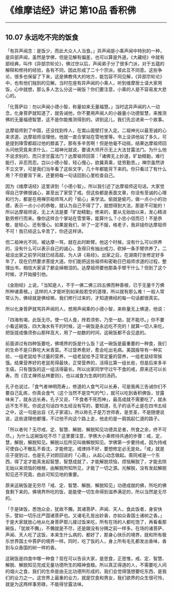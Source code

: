 # 《维摩诘经》讲记 第10品 香积佛

------

## 10.07 永远吃不完的饭食

「有异声闻念：是饭少，而此大众人人当食。」异声闻是小乘声闻中特别的一种，是异部声闻，虽然是学佛，但是见解有偏差，也可以算是外道。《大藏经》中就有部经典，叫作《异部宗轮论》，佛过世以后，声闻弟子分了很多门派，对于五蕴的解释和修持的经验，各有不同，因此形成了二十个宗派，彼此互不同意。这些争论，很多也保留了下来，这是佛教伟大的地方，能包容不同见解，《异部宗轮论》中，也有他们独到的见解。当时在座有异声闻的小乘人，听到维摩居士请大家用饭，心中就想，那么多人怎么分这一碗饭？你们要注意，小乘的人是不容易发大悲心的。

「化菩萨曰：勿以声闻小德小智，称量如来无量福慧。」当时这异声闻的人一动念，化身菩萨就知道了，就告诫他，你不要用声闻人的小器量小功德智慧，来推测佛的无量福德智慧，这不是你能推测得到的。讲到这儿，我们先岔进来一个故事。

达摩祖师到了中国，还没找到传人，在嵩山面壁打坐入定。二祖神光以最至诚的心来求道，达摩祖师没理他，他就一直合掌站在雪地里等。书上没讲他站了多久，可是提到降雪都超过他的膝盖了。那有多辛苦啊！但是他毫不动摇，结果达摩祖师回头问他究竟来求什么，二祖神光就说，要请大师开示无上大法甘露法门。为什么他不说求别的，而只求甘露法门？达摩祖师回答：「诸佛无上妙道，旷劫精勤，难行能行，非忍而忍。岂以小德小智，轻心慢心，欲冀真乘，徒劳勤苦。」禅宗虽然讲不立文字，可是我们当年看了这些文字，几十年都能背下来的。你只看过了有什么用？不但要背下来，还要把每一句话回到心里检查自己。

因为《维摩诘经》这里讲到「小德小智」，所以我引述了达摩祖师这句话。大家觉得自己学佛很诚心，甚至出了家受了戒。但这些都是表面文章，你没有至诚的心理和行为，都是在用禅宗祖师骂人的「偷心」来学法。偷就是偷巧，做一点小小的功德，表示一点小小的恭敬，就认为自己不得了了，就想得到大法，那是不可能的！所以达摩祖师说，无上大法是要「旷劫精勤」修来的，要从无始劫以来，发心精进勤劳修行而来。像你这样合个掌站在雪里等，能算什么？小忠小信而已！不是恭敬，是轻心，还有慢心。如果是我们，听了一定不服，格老子，我非搥你达摩祖师不可！我已经这么辛苦了，你还这样讲。

但二祖神光不同，被达摩一骂，就在此时断臂。他这个时候，没有什么可以供养的，没有什么可以表示自己的诚心，急得只有抽出戒刀，砍掉一条手臂供养了。二祖没出家之前学问就已经高超，为人讲《易经》。出家之后，在湖南打坐修定好多年了，现在仍然要求菩提大道。你们能把这些祖师和密勒日巴祖师求道的过程，整理出书，相信大家读了都会掉眼泪的。达摩祖师要他那条手臂干什么？但到了这个时候，才开始接引他。

《金刚经》上说，「当知是人，不于一佛二佛三四五佛而种善根，已于无量千万佛所种诸善根。」这样的人才能听到如来般若空的道理，所以就有那么难！一般人常常认为，佛经就是佛经嘛，我们修行过来的，才知道佛经的每一句话都很真实。

所以化身菩萨就骂异声闻的人，想用声闻乘的小德小智，来称量无上佛道，他说：

「四海有竭，此饭无尽。使一切人食，抟若须弥，乃至一劫，犹不能尽。」你不要小看这碗饭，四大海水有干的时候，这一碗饭是永远吃不完的！就算一切人来吃，把饭搓成像须弥山那样高大，用了一劫数的时间，这碗饭都不会见底的。

前面讲过有四种饭要吃，佛境界的饭是什么饭？这一碗饭是最重要的一种食，我们的生命不是只靠吃大米青菜。不过营养愈好，愈会吃出毛病。美国报导有一种实验，一组老鼠给予过量的营养，一组老鼠给予正常定量的营养，一组老鼠经常挨饿。结果营养好的老鼠死得最快，正常营养的，活得比第一组长些，但是后来多半生癌，只有饿饭的这一组活得最长。所以出家同学守过午不食的戒，原来还可以长寿。而《百丈禅师丛林要则》，也以减食为生病时的汤药。

孔子也说过，「食气者神明而寿」，修道的人食气可以长寿，可是我再三告诫你们不要自己乱练，你真会食气（这个当然不是空气的气），就可以吃到香积佛饭，甘露味来了，就永远长寿。孔子又说，「不食者不死而神」，最高成就不需要吃了，就永远不生不死。你说这句话四书五经没有写的，要知道，孔子的话不止是在四书五经之中，这一句是出自《孔子家语》。所以称孔子是万世师表，是至圣，不是随便说说，这些道理他都懂，不过他不向这个路上走，他走的是一肩挑起仁道的路子。

「所以者何？无尽戒、定、智慧、解脱、解脱知见功德具足者，所食之余，终不可尽。」为什么这碗饭吃不尽？这里要注意，学佛大小乘修持共通的步骤：戒，定，慧，解脱，解脱知见。解脱以后所见叫做解脱知见。学佛第一步要持戒，因为持戒可使自心不散乱不昏沈，才能修定。戒律持不好，要想修定必无是处。「戒」就是庄子提到过，也是孔子对颜回说的「心斋」，从起心动念做起。斋同戒是一个东西，得了定才能真发起智慧，智慧成就了，才能解脱烦恼，烦恼解脱了，才能去除无始以来烦恼的根根，由解脱所知所见，才能了一切之源。光解脱，没有发起解脱知见还不究竟，由此可知见地的重要。

原来这碗饭是无穷尽「戒、定、智慧、解脱、解脱知见」功德成就的佛，所吃的佛食剩下来的。佛境界所吃的饭，是能使一切生命得到滋养满足的，所以当然是无尽的。

「于是钵饭，悉饱众会，犹故不儩。其诸菩萨、声闻、天人，食此饭者，身安快乐，譬如一切乐庄严国诸菩萨也。又诸毛孔皆出妙香，亦如众香国土诸树之香。」于是大家就放心地从化身菩萨那儿接过饭来吃，所有在场的人都吃饱了，再看看那碗饭，「犹故不儩」，不儩就是不尽，还是跟没有分赐之前一样多。在场的诸菩萨、声闻、天人吃了这饭，本来生什么病的，都好了，那身心快乐的境界，就和所有极乐世界国土中菩萨的境界一样。同时，吃了饭的人，身上所有毛孔都发出香味，香到与众香国的树一样的香。

这碗饭是四食中哪一种食？现在可以告诉大家，是思食，正思惟，戒、定、智慧、解脱、解脱知见完成无量功德所生的精神食粮。所以真正得道的人，不需要吃人间的烟火之食，我们的生命是由无比功德所形成的，我们会觉得饿想要吃东西，是我们的业力之一。这世界上最重的业力，就是饮食和男女，我们欲界的众生很可怜，就是为这两样事劳碌，不能得甘露法味。

